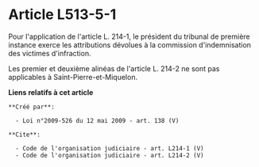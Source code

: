 # Article L513-5-1

Pour l'application de l'article L. 214-1, le président du tribunal de première instance exerce les attributions dévolues à la
commission d'indemnisation des victimes d'infraction. 

Les premier et deuxième alinéas de l'article L. 214-2 ne sont pas applicables à Saint-Pierre-et-Miquelon.

**Liens relatifs à cet article**

	**Créé par**:

	  - Loi n°2009-526 du 12 mai 2009 - art. 138 (V)

	**Cite**:

	  - Code de l'organisation judiciaire - art. L214-1 (V)
	  - Code de l'organisation judiciaire - art. L214-2 (V)
